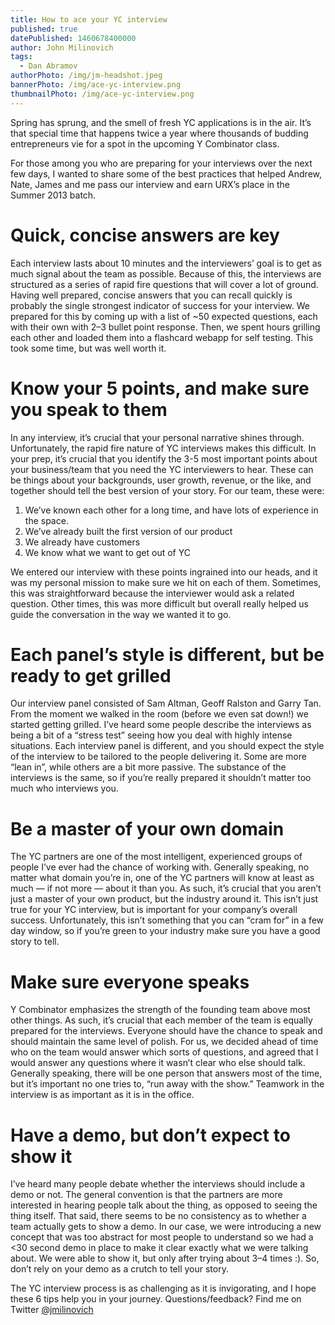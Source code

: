 ```yaml
---
title: How to ace your YC interview
published: true
datePublished: 1460678400000
author: John Milinovich
tags:
  - Dan Abramov
authorPhoto: /img/jm-headshot.jpeg
bannerPhoto: /img/ace-yc-interview.png
thumbnailPhoto: /img/ace-yc-interview.png
---
```

Spring has sprung, and the smell of fresh YC applications is in the air. It’s that special time that happens twice a year where thousands of budding entrepreneurs vie for a spot in the upcoming Y Combinator class.

For those among you who are preparing for your interviews over the next few days, I wanted to share some of the best practices that helped Andrew, Nate, James and me pass our interview and earn URX’s place in the Summer 2013 batch.

# Quick, concise answers are key
Each interview lasts about 10 minutes and the interviewers’ goal is to get as much signal about the team as possible. Because of this, the interviews are structured as a series of rapid fire questions that will cover a lot of ground. Having well prepared, concise answers that you can recall quickly is probably the single strongest indicator of success for your interview. We prepared for this by coming up with a list of ~50 expected questions, each with their own with 2–3 bullet point response. Then, we spent hours grilling each other and loaded them into a flashcard webapp for self testing. This took some time, but was well worth it.

# Know your 5 points, and make sure you speak to them
In any interview, it’s crucial that your personal narrative shines through. Unfortunately, the rapid fire nature of YC interviews makes this difficult. In your prep, it’s crucial that you identify the 3-5 most important points about your business/team that you need the YC interviewers to hear. These can be things about your backgrounds, user growth, revenue, or the like, and together should tell the best version of your story. For our team, these were:
1. We’ve known each other for a long time, and have lots of experience in the space.
2. We’ve already built the first version of our product
3. We already have customers
4. We know what we want to get out of YC

We entered our interview with these points ingrained into our heads, and it was my personal mission to make sure we hit on each of them. Sometimes, this was straightforward because the interviewer would ask a related question. Other times, this was more difficult but overall really helped us guide the conversation in the way we wanted it to go.

# Each panel’s style is different, but be ready to get grilled
Our interview panel consisted of Sam Altman, Geoff Ralston and Garry Tan. From the moment we walked in the room (before we even sat down!) we started getting grilled. I’ve heard some people describe the interviews as being a bit of a “stress test” seeing how you deal with highly intense situations. Each interview panel is different, and you should expect the style of the interview to be tailored to the people delivering it. Some are more “lean in”, while others are a bit more passive. The substance of the interviews is the same, so if you’re really prepared it shouldn’t matter too much who interviews you.

# Be a master of your own domain
The YC partners are one of the most intelligent, experienced groups of people I’ve ever had the chance of working with. Generally speaking, no matter what domain you’re in, one of the YC partners will know at least as much — if not more — about it than you. As such, it’s crucial that you aren’t just a master of your own product, but the industry around it. This isn’t just true for your YC interview, but is important for your company’s overall success. Unfortunately, this isn’t something that you can “cram for” in a few day window, so if you’re green to your industry make sure you have a good story to tell.

# Make sure everyone speaks
Y Combinator emphasizes the strength of the founding team above most other things. As such, it’s crucial that each member of the team is equally prepared for the interviews. Everyone should have the chance to speak and should maintain the same level of polish. For us, we decided ahead of time who on the team would answer which sorts of questions, and agreed that I would answer any questions where it wasn’t clear who else should talk. Generally speaking, there will be one person that answers most of the time, but it’s important no one tries to, “run away with the show.” Teamwork in the interview is as important as it is in the office.

# Have a demo, but don’t expect to show it
I’ve heard many people debate whether the interviews should include a demo or not. The general convention is that the partners are more interested in hearing people talk about the thing, as opposed to seeing the thing itself. That said, there seems to be no consistency as to whether a team actually gets to show a demo. In our case, we were introducing a new concept that was too abstract for most people to understand so we had a <30 second demo in place to make it clear exactly what we were talking about. We were able to show it, but only after trying about 3–4 times :). So, don’t rely on your demo as a crutch to tell your story.

The YC interview process is as challenging as it is invigorating, and I hope these 6 tips help you in your journey. Questions/feedback? Find me on Twitter [@jmilinovich](http://twitter.com/jmilinovich)